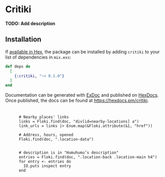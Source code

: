 # Critiki

**TODO: Add description**

## Installation

If [available in Hex](https://hex.pm/docs/publish), the package can be installed
by adding `critiki` to your list of dependencies in `mix.exs`:

```elixir
def deps do
  [
    {:critiki, "~> 0.1.0"}
  ]
end
```

Documentation can be generated with [ExDoc](https://github.com/elixir-lang/ex_doc)
and published on [HexDocs](https://hexdocs.pm). Once published, the docs can
be found at <https://hexdocs.pm/critiki>.


###

```

      # Nearby places' links
      links = Floki.find(doc, "div[id=nearby-locations] a")
      link_urls = links |> Enum.map(&Floki.attribute(&1, "href"))

      # Address, hours, opened
      Floki.find(doc, ".location-data")


      # description is in "Humuhumu’s description"
      entries = Floki.find(doc, ".location-back .location-main h4")
      for entry <- entries do
        IO.puts inspect entry
      end
```
